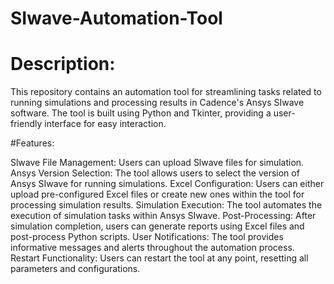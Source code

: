 # SIwave-Automation-Tool
# Description: 

This repository contains an automation tool for streamlining tasks related to running simulations and processing results in Cadence's Ansys SIwave software. The tool is built using Python and Tkinter, providing a user-friendly interface for easy interaction.

#Features:

Slwave File Management: Users can upload Slwave files for simulation.
Ansys Version Selection: The tool allows users to select the version of Ansys SIwave for running simulations.
Excel Configuration: Users can either upload pre-configured Excel files or create new ones within the tool for processing simulation results.
Simulation Execution: The tool automates the execution of simulation tasks within Ansys SIwave.
Post-Processing: After simulation completion, users can generate reports using Excel files and post-process Python scripts.
User Notifications: The tool provides informative messages and alerts throughout the automation process.
Restart Functionality: Users can restart the tool at any point, resetting all parameters and configurations.

